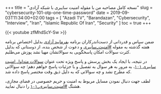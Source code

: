 +++
title = "نسخه کامل مصاحبه من با مقوله امنیت سایبری با شبکه آزادی"
slug = "cybersecurity-101-otp-one-time-password"
date = 2019-09-03T11:34:00+02:00
tags = [ "Azadi TV", "Barandazan", "Cybersecurity", "Interview", "Iran", "Islamic Republic Of Iran", "Security" ]
toc = true
+++

{{< youtube zfMhdScY-Sw >}}

ضمن سپاس و قدردانی از دست‌اندرکاران برنامه [بفرمایید آزادی](http://tvazadi.com/category/%D8%A8%D9%81%D8%B1%D9%85%D8%A7%DB%8C%DB%8C%D8%AF-%D8%A2%D8%B2%D8%A7%D8%AF%DB%8C/) بدلیل اختصاص برنامه هفته گذشته به مقوله [#امنیت_سایبری](https://twitter.com/hashtag/امنیت_سایبری?src=hash) و دعوت از شخص بنده، از دوستانی که بدلیل کثرت سوالات امکان پاسخگویی به سوالاتشان مهیا نشد پوزش می‌طلبم.

در نتیجه، با ایجاد یک بخش پرسش و پاسخ ویژه تحت عنوان [سوالات متداول امنیت سایبری ۱۰۱](/cybersecurity-101-faq/)، به مرور به هر سوال به تفصیل و با جزئیات پاسخ خواهم دهم؛ چه سوالاتی که مطرح نشد و چه سوالاتی که به دلیل ذیق وقت مختصر پاسخ داده شد.

لطف جهت دنبال نمودن مسایل مربوط به امنیت و حریم خصوصی در فضای مجازی، هشتگ [#امنیت_سایبری_۱۰۱](https://twitter.com/hashtag/امنیت_سایبری_۱۰۱?src=hash) را دنبال نمایید.

<!--more-->
